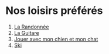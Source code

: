 # Nos loisirs préférés
1. [La Randonnée](loisir-randonnee.md "La Randonnée: un sport, une passion")
2. [La Guitare](https://github.com/2017-D17/loisirs/blob/guitare/loisirs.md)
3. [Jouer avec mon chien et mon chat](chien-chat.md)
4. [Ski](ski.md)